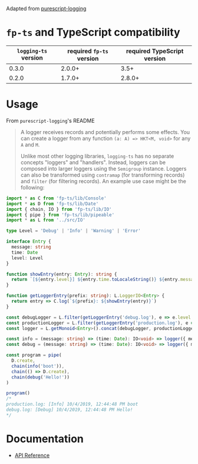 Adapted from [purescript-logging](https://github.com/rightfold/purescript-logging)

# `fp-ts` and TypeScript compatibility

| `logging-ts` version | required `fp-ts` version | required TypeScript version |
| -------------------- | ------------------------ | --------------------------- |
| 0.3.0                | 2.0.0+                   | 3.5+                        |
| 0.2.0                | 1.7.0+                   | 2.8.0+                      |

# Usage

From `purescript-logging`'s README

> A logger receives records and potentially performs some effects. You can create a logger from any function `(a: A) => HKT<M, void>` for any `A` and `M`.
>
> Unlike most other logging libraries, `logging-ts` has no separate concepts "loggers" and "handlers". Instead, loggers
> can be composed into larger loggers using the `Semigroup` instance. Loggers can also be transformed using `contramap`
> (for transforming records) and `filter` (for filtering records). An example use case might be the following:

```ts
import * as C from 'fp-ts/lib/Console'
import * as D from 'fp-ts/lib/Date'
import { chain, IO } from 'fp-ts/lib/IO'
import { pipe } from 'fp-ts/lib/pipeable'
import * as L from '../src/IO'

type Level = 'Debug' | 'Info' | 'Warning' | 'Error'

interface Entry {
  message: string
  time: Date
  level: Level
}

function showEntry(entry: Entry): string {
  return `[${entry.level}] ${entry.time.toLocaleString()} ${entry.message}`
}

function getLoggerEntry(prefix: string): L.LoggerIO<Entry> {
  return entry => C.log(`${prefix}: ${showEntry(entry)}`)
}

const debugLogger = L.filter(getLoggerEntry('debug.log'), e => e.level === 'Debug')
const productionLogger = L.filter(getLoggerEntry('production.log'), e => e.level !== 'Debug')
const logger = L.getMonoid<Entry>().concat(debugLogger, productionLogger)

const info = (message: string) => (time: Date): IO<void> => logger({ message, time, level: 'Info' })
const debug = (message: string) => (time: Date): IO<void> => logger({ message, time, level: 'Debug' })

const program = pipe(
  D.create,
  chain(info('boot')),
  chain(() => D.create),
  chain(debug('Hello!'))
)

program()
/*
production.log: [Info] 10/4/2019, 12:44:48 PM boot
debug.log: [Debug] 10/4/2019, 12:44:48 PM Hello!
*/
```

# Documentation

- [API Reference](https://gcanti.github.io/logging-ts)
